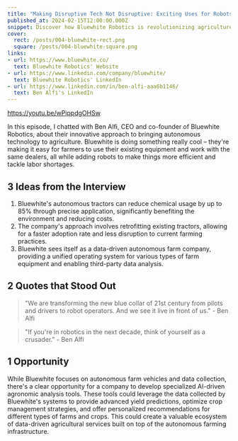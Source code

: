 ```yaml
---
title: "Making Disruptive Tech Not Disruptive: Exciting Uses for Robots on Farms"
published_at: 2024-02-15T12:00:00.000Z
snippet: Discover how Bluewhite Robotics is revolutionizing agriculture with autonomous tractors, blending seamlessly into existing farm ecosystems. Ben Alfi shares insights on their innovative approach to solving labor shortages and increasing efficiency in farming.
cover:
  rect: /posts/004-bluewhite-rect.png
  square: /posts/004-bluewhite-square.png
links:
- url: https://www.bluewhite.co/
  text: Bluewhite Robotics' Website
- url: https://www.linkedin.com/company/bluewhite/
  text: Bluewhite Robotics' LinkedIn
- url: https://www.linkedin.com/in/ben-alfi-aaa6b1146/
  text: Ben Alfi's LinkedIn
---
```


https://youtu.be/wPippdgOHSw

In this episode, I chatted with Ben Alfi, CEO and co-founder of Bluewhite
Robotics, about their innovative approach to bringing autonomous technology to
agriculture. Bluewhite is doing something really cool – they're making it easy
for farmers to use their existing equipment and work with the same dealers, all
while adding robots to make things more efficient and tackle labor shortages.

## 3 Ideas from the Interview

1. Bluewhite's autonomous tractors can reduce chemical usage by up to 85%
   through precise application, significantly benefiting the environment and
   reducing costs.
2. The company's approach involves retrofitting existing tractors, allowing for
   a faster adoption rate and less disruption to current farming practices.
3. Bluewhite sees itself as a data-driven autonomous farm company, providing a
   unified operating system for various types of farm equipment and enabling
   third-party data analysis.

## 2 Quotes that Stood Out

> "We are transforming the new blue collar of 21st century from pilots and
> drivers to robot operators. And we see it live in front of us." - Ben Alfi

> "If you're in robotics in the next decade, think of yourself as a crusader." -
> Ben Alfi

## 1 Opportunity

While Bluewhite focuses on autonomous farm vehicles and data collection, there's
a clear opportunity for a company to develop specialized AI-driven agronomic
analysis tools. These tools could leverage the data collected by Bluewhite's
systems to provide advanced yield predictions, optimize crop management
strategies, and offer personalized recommendations for different types of farms
and crops. This could create a valuable ecosystem of data-driven agricultural
services built on top of the autonomous farming infrastructure.
